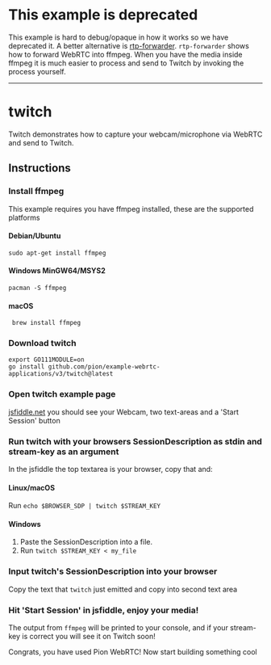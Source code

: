 # This example is deprecated

This example is hard to debug/opaque in how it works so we have deprecated it.
A better alternative is [rtp-forwarder](https://github.com/pion/webrtc/tree/master/examples/rtp-forwarder#twitchrtmp).
`rtp-forwarder` shows how to forward WebRTC into ffmpeg. When you have the media inside
ffmpeg it is much easier to process and send to Twitch by invoking the process yourself.

------

# twitch
Twitch demonstrates how to capture your webcam/microphone via WebRTC and send to Twitch.

## Instructions
### Install ffmpeg
This example requires you have ffmpeg installed, these are the supported platforms
#### Debian/Ubuntu
`sudo apt-get install ffmpeg`
#### Windows MinGW64/MSYS2
`pacman -S ffmpeg`
#### macOS
` brew install ffmpeg`

### Download twitch
```
export GO111MODULE=on
go install github.com/pion/example-webrtc-applications/v3/twitch@latest
```

### Open twitch example page
[jsfiddle.net](https://jsfiddle.net/cqavdpj8/1/) you should see your Webcam, two text-areas and a 'Start Session' button

### Run twitch with your browsers SessionDescription as stdin and stream-key as an argument
In the jsfiddle the top textarea is your browser, copy that and:
#### Linux/macOS
Run `echo $BROWSER_SDP | twitch $STREAM_KEY`
#### Windows
1. Paste the SessionDescription into a file.
1. Run `twitch $STREAM_KEY < my_file`

### Input twitch's SessionDescription into your browser
Copy the text that `twitch` just emitted and copy into second text area

### Hit 'Start Session' in jsfiddle, enjoy your media!
The output from `ffmpeg` will be printed to your console, and if your stream-key is correct you will see it on Twitch soon!

Congrats, you have used Pion WebRTC! Now start building something cool
